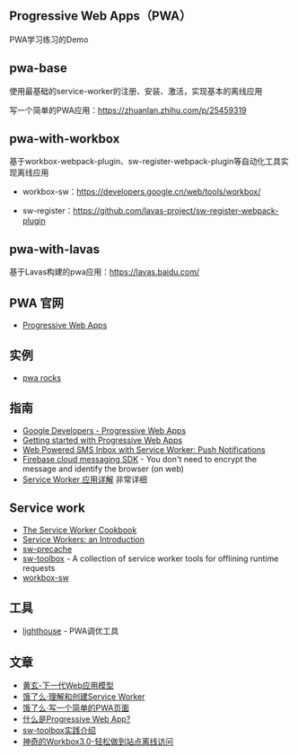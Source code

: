 ## Progressive Web Apps（PWA）

PWA学习练习的Demo

## pwa-base
使用最基础的service-worker的注册、安装、激活，实现基本的离线应用

写一个简单的PWA应用：https://zhuanlan.zhihu.com/p/25459319

## pwa-with-workbox
基于workbox-webpack-plugin、sw-register-webpack-plugin等自动化工具实现离线应用 

* workbox-sw：https://developers.google.cn/web/tools/workbox/

* sw-register：https://github.com/lavas-project/sw-register-webpack-plugin

## pwa-with-lavas
基于Lavas构建的pwa应用：https://lavas.baidu.com/

## PWA 官网
* [Progressive Web Apps](https://developers.google.com/web/progressive-web-apps)

## 实例
* [pwa rocks](https://pwa.rocks/)

## 指南

* [Google Developers - Progressive Web Apps](https://developers.google.cn/web/progressive-web-apps)
* [Getting started with Progressive Web Apps](https://addyosmani.com/blog/getting-started-with-progressive-web-apps/) 
* [Web Powered SMS Inbox with Service Worker: Push Notifications](https://www.twilio.com/blog/2016/02/web-powered-sms-inbox-with-service-worker-push-notifications.html)
* [Firebase cloud messaging SDK](https://firebase.googleblog.com/2016/10/announcing-firebase-cloud-messaging-for.html) - You don't need to encrypt the message and identify the browser (on web)
* [Service Worker 应用详解](https://lzw.me/a/pwa-service-worker.html) 非常详细

## Service work

* [The Service Worker Cookbook](https://serviceworke.rs/)
* [Service Workers: an Introduction](https://developers.google.com/web/fundamentals/getting-started/primers/service-workers)
* [sw-precache](https://github.com/GoogleChrome/sw-precache)
* [sw-toolbox](https://github.com/GoogleChrome/sw-toolbox) - A collection of service worker tools for offlining runtime requests
* [workbox-sw](https://developers.google.cn/web/tools/workbox/) 

## 工具
* [lighthouse](https://github.com/GoogleChrome/lighthouse) - PWA调优工具

## 文章

* [黄玄-下一代Web应用模型](https://huangxuan.me/2017/02/09/nextgen-web-pwa/)
* [饿了么·理解和创建Service Worker](https://zhuanlan.zhihu.com/p/25524382)
* [饿了么·写一个简单的PWA页面](https://zhuanlan.zhihu.com/p/25459319)
* [什么是Progressive Web App?](http://ljinkai.github.io/2016/04/27/progressive-web-app/)
* [sw-toolbox实践介绍](https://blog.nfz.moe/archives/sw-toolbox-practice.html)
* [神奇的Workbox3.0-轻松做到站点离线访问](https://zoumiaojiang.com/article/amazing-workbox-3/)

